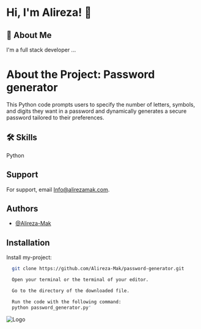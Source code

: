 
# Hi, I'm Alireza! 👋


## 🚀 About Me
I'm a full stack developer ...

# About the Project: Password generator
This Python code prompts users to specify the number of letters, symbols, and digits they want in a password and dynamically generates a secure password tailored to their preferences.



## 🛠 Skills
Python


## Support

For support, email Info@alirezamak.com.


## Authors

- [@Alireza-Mak](https://www.github.com/Alireza-Mak)


## Installation

Install my-project:

```bash
  git clone https://github.com/Alireza-Mak/password-generator.git
```
```bash
  Open your terminal or the terminal of your editor.
```

```bash
  Go to the directory of the downloaded file.
```

```bash
  Run the code with the following command:
  python password_generator.py'
```


    
![Logo](https://alirezamak.com/wp-content/uploads/fav-icon-final-e1685159385524.png)


